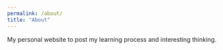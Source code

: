 ```yaml
---
permalink: /about/
title: "About"
---
```


My personal website to post my learning process and interesting thinking.
